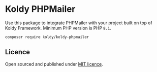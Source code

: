 # Koldy PHPMailer

Use this package to integrate PHPMailer with your project built on top of Koldy Framework. Minimum PHP version is PHP `8.1`.

```shell
composer require koldy/koldy-phpmailer
```

## Licence

Open sourced and published under [MIT licence](http://opensource.org/licenses/MIT).
